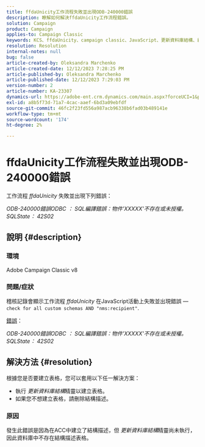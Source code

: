 ```yaml
---
title: ffdaUnicity工作流程失敗並出現ODB-240000錯誤
description: 瞭解如何解決ffdaUnicity工作流程錯誤。
solution: Campaign
product: Campaign
applies-to: Campaign Classic
keywords: KCS、ffdaUnicity、campaign classic、JavaScript、更新資料庫結構、結構
resolution: Resolution
internal-notes: null
bug: false
article-created-by: Oleksandra Marchenko
article-created-date: 12/12/2023 7:28:25 PM
article-published-by: Oleksandra Marchenko
article-published-date: 12/12/2023 7:29:03 PM
version-number: 2
article-number: KA-23307
dynamics-url: https://adobe-ent.crm.dynamics.com/main.aspx?forceUCI=1&pagetype=entityrecord&etn=knowledgearticle&id=ffe1d09a-2499-ee11-be37-6045bd0065f9
exl-id: a8b5f73d-71a7-4cac-aaef-6bd3a09ebfdf
source-git-commit: 46fc2f23fd556a987acb96338b6fad03b489141e
workflow-type: tm+mt
source-wordcount: '174'
ht-degree: 2%

---
```


# ffdaUnicity工作流程失敗並出現ODB-240000錯誤


工作流程 *ffdaUnicity* 失敗並出現下列錯誤：

*ODB-240000錯誤ODBC ： SQL編譯錯誤：物件&#39;XXXXX&#39;不存在或未授權。 SQLState： 42S02*

## 說明 {#description}


### 環境

Adobe Campaign Classic v8

### 問題/症狀

稽核記錄會顯示工作流程 *ffdaUnicity* 在JavaScript活動上失敗並出現錯誤 —  `check for all custom schemas AND "nms:recipient"`.

<u>錯誤</u>：

*ODB-240000錯誤ODBC ： SQL編譯錯誤：物件&#39;XXXXX&#39;不存在或未授權。 SQLState： 42S02*


## 解決方法 {#resolution}


根據您是否要建立表格，您可以套用以下任一解決方案：

- 執行 *更新資料庫結構*&#x200B;精靈以建立表格。
- 如果您不想建立表格，請刪除結構描述。


### 原因

發生此錯誤是因為在ACC中建立了結構描述，但 *更新資料庫結構*&#x200B;精靈尚未執行，因此資料庫中不存在結構描述表格。
